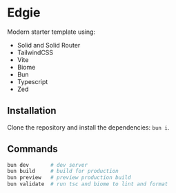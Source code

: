 # Edgie

Modern starter template using:

- Solid and Solid Router
- TailwindCSS
- Vite
- Biome
- Bun
- Typescript
- Zed

## Installation

Clone the repository and install the dependencies: `bun i`.

## Commands

```bash
bun dev       # dev server
bun build     # build for production
bun preview   # preview production build
bun validate  # run tsc and biome to lint and format
```
